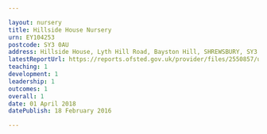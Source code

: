 ```yaml
---

layout: nursery
title: Hillside House Nursery
urn: EY104253
postcode: SY3 0AU
address: Hillside House, Lyth Hill Road, Bayston Hill, SHREWSBURY, SY3 0AU
latestReportUrl: https://reports.ofsted.gov.uk/provider/files/2550857/urn/EY104253.pdf
teaching: 1
development: 1
leadership: 1
outcomes: 1
overall: 1
date: 01 April 2018 
datePublish: 18 February 2016

---
```

